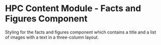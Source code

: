 HPC Content Module - Facts and Figures Component
==========================================================

Styling for the facts and figures component which contains a title and a
list of images with a text in a three-column layout.
